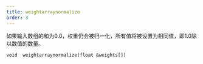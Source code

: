 ```yaml
---
title: weightarraynormalize
order: 3
---
```

如果输入数组的和为0.0，权重仍会被归一化，所有值将被设置为相同值，即1.0除以数值的数量。

`void  weightarraynormalize(float &weights[])`